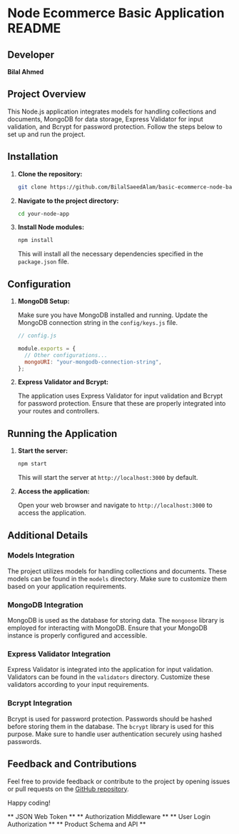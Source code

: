 # Node Ecommerce Basic Application README

## Developer

**Bilal Ahmed**

## Project Overview

This Node.js application integrates models for handling collections and documents, MongoDB for data storage, Express Validator for input validation, and Bcrypt for password protection. Follow the steps below to set up and run the project.

## Installation

1. **Clone the repository:**

   ```bash
   git clone https://github.com/BilalSaeedAlam/basic-ecommerce-node-backend.git
   ```

2. **Navigate to the project directory:**

   ```bash
   cd your-node-app
   ```

3. **Install Node modules:**

   ```bash
   npm install
   ```

   This will install all the necessary dependencies specified in the `package.json` file.

## Configuration

1. **MongoDB Setup:**

   Make sure you have MongoDB installed and running. Update the MongoDB connection string in the `config/keys.js` file.

   ```javascript
   // config.js

   module.exports = {
     // Other configurations...
     mongoURI: "your-mongodb-connection-string",
   };
   ```

2. **Express Validator and Bcrypt:**

   The application uses Express Validator for input validation and Bcrypt for password protection. Ensure that these are properly integrated into your routes and controllers.

## Running the Application

1. **Start the server:**

   ```bash
   npm start
   ```

   This will start the server at `http://localhost:3000` by default.

2. **Access the application:**

   Open your web browser and navigate to `http://localhost:3000` to access the application.

## Additional Details

### Models Integration

The project utilizes models for handling collections and documents. These models can be found in the `models` directory. Make sure to customize them based on your application requirements.

### MongoDB Integration

MongoDB is used as the database for storing data. The `mongoose` library is employed for interacting with MongoDB. Ensure that your MongoDB instance is properly configured and accessible.

### Express Validator Integration

Express Validator is integrated into the application for input validation. Validators can be found in the `validators` directory. Customize these validators according to your input requirements.

### Bcrypt Integration

Bcrypt is used for password protection. Passwords should be hashed before storing them in the database. The `bcrypt` library is used for this purpose. Make sure to handle user authentication securely using hashed passwords.

## Feedback and Contributions

Feel free to provide feedback or contribute to the project by opening issues or pull requests on the [GitHub repository](https://github.com/your-username/your-node-app).

Happy coding!

** JSON Web Token **
** Authorization Middleware **
** User Login Authorization **
** Product Schema and API **
